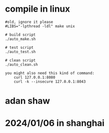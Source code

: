 # compile in linux
```
#old, ignore it please
#LIBS="-lpthread -ldl" make unix

# build script
./auto_make.sh

# test script
./auto_test.sh

# clean script
./auto_clean.sh

you might also need this kind of command:
	curl 127.0.0.1:8080
	curl -k --insecure 127.0.0.1:8043
```
# adan shaw
# 2024/01/06 in shanghai
